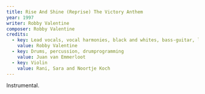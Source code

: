```yaml
---
title: Rise And Shine (Reprise) The Victory Anthem
year: 1997
writer: Robby Valentine
composer: Robby Valentine
credits:
  - key: Lead vocals, vocal harmonies, black and whites, bass-guitar, lead, harmonic, acoustic and rhythm guitars, vocoder, drum programming and other noises.
    value: Robby Valentine
  - key: Drums, percussion, drumprogramming
    value: Juan van Emmerloot
  - key: Violin
    value: Rani, Sara and Noortje Koch
---
```


<p>Instrumental.</p>